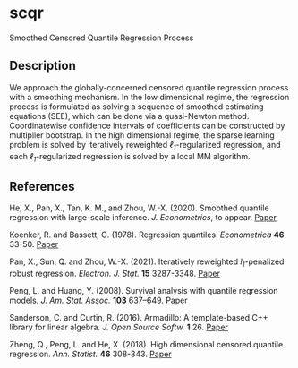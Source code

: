 # scqr

Smoothed Censored Quantile Regression Process

## Description

We approach the globally-concerned censored quantile regression process with a smoothing mechanism. 
In the low dimensional regime, the regression process is formulated as solving a sequence of smoothed estimating equations (SEE), which can be done via a quasi-Newton method.
Coordinatewise confidence intervals of coefficients can be constructed by multiplier bootstrap.
In the high dimensional regime, the sparse learning problem is solved by iteratively reweighted *&ell;<sub>1</sub>*-regularized regression, and each *&ell;<sub>1</sub>*-regularized regression is solved by a local MM algorithm.


## References

He, X., Pan, X., Tan, K. M., and Zhou, W.-X. (2020). Smoothed quantile regression with large-scale inference. *J. Econometrics*, to appear. [Paper](https://www.math.ucsd.edu/~xip024/Papers/sqr_main.pdf)

Koenker, R. and Bassett, G. (1978). Regression quantiles. *Econometrica* **46** 33-50. [Paper](https://www.jstor.org/stable/1913643?seq=1#metadata_info_tab_contents)

Pan, X., Sun, Q. and Zhou, W.-X. (2021). Iteratively reweighted *l<sub>1</sub>*-penalized robust regression. *Electron. J. Stat.* **15** 3287-3348. [Paper](https://doi.org/10.1214/21-EJS1862)

Peng, L. and Huang, Y. (2008). Survival analysis with quantile regression models. *J. Am. Stat. Assoc.* **103** 637–649. [Paper](https://doi.org/10.1198/016214508000000355)

Sanderson, C. and Curtin, R. (2016). Armadillo: A template-based C++ library for linear algebra. *J. Open Source Softw.* **1** 26. [Paper](https://joss.theoj.org/papers/10.21105/joss.00026.pdf)

Zheng, Q., Peng, L. and He, X. (2018). High dimensional censored quantile regression. *Ann. Statist.* **46** 308-343. [Paper](https://doi.org/10.1214/17-AOS1551)

